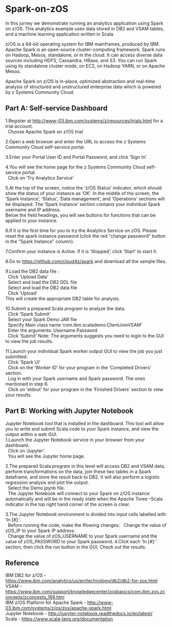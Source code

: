 # Spark-on-zOS
In this jurney we demonstrate running an analytics application using Spark on z/OS. This analytics example uses data stored in DB2 and VSAM tables, and a machine learning application written in Scala. 

z/OS is a 64-bit operating system for IBM mainframes, produced by IBM.
Apache Spark is an open-source cluster-computing framework.
Spark runs on Hadoop, Mesos, standalone, or in the cloud. It can access diverse data sources including HDFS, Cassandra, HBase, and S3. You can run Spark using its standalone cluster mode, on EC2, on Hadoop YARN, or on Apache Mesos.

Apache Spark on z/OS is in-place, optimized abstraction and real-time analysis of structured and unstructured enterprise data which is powered by z Systems Community Cloud.

## Part A: Self-service Dashboard
1.Register at http://www-03.ibm.com/systems/z/resources/trials.html for a trial account.   
&nbsp;&nbsp;Choose Apache Spark on z/OS trial   

2.Open a web browser and enter the URL to access the z Systems Community Cloud self-service portal.   

3.Enter your Portal User ID and Portal Password, and click ‘Sign In’.  

4.You will see the home page for the z Systems Community Cloud self-service portal.  
&nbsp;&nbsp;Click on ‘Try Analytics Service’   

5.At the top of the screen, notice the ‘z/OS Status’ indicator, which should show the status of your instance as ‘OK’. In the middle of the screen, the ‘Spark Instance’, ‘Status’, ‘Data management’, and ‘Operations’ sections will be displayed. The ‘Spark Instance’ section contains your individual Spark username and IP address.   
Below the field headings, you will see buttons for functions that can be applied to your instance.   

6.If it is the first time for you to try the Analytics Service on zOS. Please reset the spark instance password (click the red "change password" button in the "Spark Instance" column).    

7.Confirm your instance is Active. If it is ‘Stopped’, click ‘Start’ to start it.   

8.Go to https://github.com/cloud4z/spark and download all the sample files.   

9.Load the DB2 data file :   
&nbsp;&nbsp;Click ‘Upload Data’    
&nbsp;&nbsp;Select and load the DB2 DDL file   
&nbsp;&nbsp;Select and load the DB2 data file   
&nbsp;&nbsp;Click ‘Upload’   
This will create the appropriate DB2 table for analysis.   

10.Submit a prepared Scala program to analyze the data.    
&nbsp;&nbsp;Click ‘Spark Submit’    
&nbsp;&nbsp;Select your Spark Demo JAR file   
&nbsp;&nbsp;Specify Main class name ‘com.ibm.scalademo.ClientJoinVSAM’   
&nbsp;&nbsp;Enter the arguments: Username Password   
&nbsp;&nbsp;Click ‘Submit’ 
Note: The arguments suggests you need to login to the GUI to view the job results.    

11.Launch your individual Spark worker output GUI to view the job you just submitted.   
&nbsp;&nbsp;Click ‘Spark UI’     
&nbsp;&nbsp;Click on the ‘Worker ID’ for your program in the ‘Completed Drivers’ section.   
&nbsp;&nbsp;Log in with your Spark username and Spark password. The ones mentioned in step 6.  
&nbsp;&nbsp;Click on ‘stdout’ for your program in the ‘Finished Drivers’ section to view your results.  
  
## Part B: Working with Jupyter Notebook
Jupyter Notebook tool that is installed in the dashboard. This tool will allow you to write and submit Scala code to your Spark instance, and view the output within a web GUI.  
1.Launch the Jupyter Notebook service in your browser from your dashboard.   
&nbsp;&nbsp;Click on ‘Jupyter’.   
&nbsp;&nbsp;You will see the Jupyter home page.      

2.The prepared Scala program in this level will access DB2 and VSAM data, perform transformations on the data, join these two tables in a Spark dataframe, and store the result back to DB2. It will also perform a logistic regression analysis and plot the output.   
&nbsp;&nbsp;Select the Demo.jpynb file.   
&nbsp;&nbsp;The Jupyter Notebook will connect to your Spark on z/OS instance automatically and will be in the ready state when the Apache Toree –Scala indicator in the top right hand corner of the screen is clear.   

3.The Jupyter Notebook environment is divided into input cells labelled with ‘In [#]:’.  
&nbsp;&nbsp;Before running the code, make the fllowing changes:
&nbsp;&nbsp;Change the value of zOS_IP to your Spark IP address.  
&nbsp;&nbsp;Change the value of zOS_USERNAME to your Spark username and the value of zOS_PASSWORD to your Spark password. 
4.Click each ‘In [#]:’ section, then click the run button in the GUI. Check out the results.

## Reference
IBM DB2 for z/OS - https://www.ibm.com/analytics/us/en/technology/db2/db2-for-zos.html   
VSAM - https://www.ibm.com/support/knowledgecenter/zosbasics/com.ibm.zos.zconcepts/zconcepts_169.htm   
IBM z/OS Platform for Apache Spark - http://www-03.ibm.com/systems/z/os/zos/apache-spark.html   
Jupyter Notebook - http://jupyter-notebook.readthedocs.io/en/latest/   
Scala - https://www.scala-lang.org/documentation   

